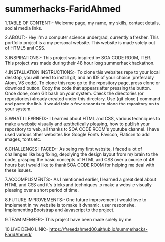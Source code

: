# summerhacks-FaridAhmed

1.TABLE OF CONTENT:-
Welcome page, my name, my skills, contact details, social media links.

2.ABOUT:-
Hey I'm a computer science undergrad, currently a fresher. This portfolio project is a my personal website. This website is made solely out of HTML5 and CSS.

3.INSPIRATIONS:-
This project was inspired by SOA CODE ROOM, ITER. This project was made during their 48 hour long summerhack hackathon.

4.INSTALLATION INSTRUCTIONS:-
To clone this websites repo to your local desktop, you will need to install git, and an IDE of your choice (preferably Atom, VS code).
To clone this repo go to the repository page, press clone or download button.
Copy the code that appears after pressing the button.
Once done, open Git bash on your system.
Check the directories (or repositories) already created under this directory. 
Use {git clone <URL>} command and paste the link.
It would take a few seconds to clone the repository on to your system.
  
5.WHAT I LEARNED:-
I Learned about HTML and CSS, various techniques to make a website visually and aesthetically pleasing, how to publish your repository to web, all thanks to SOA CODE ROOM's youtube channel. I have used various other websites like Google Fonts, Favicon, Flaticon to add images, fonts etc. 

6.CHALLENGES I FACED:-
As being my first website, i faced a lot of challenges like bug fixing, depolying the design layout from my brain to the code, grasping the basic concepts of HTML and CSS over a course of 48 hours but i would like to thank SOA CODE ROOM for helping me deal with these issues.

7.ACCOMPLISMENTS:-
As I mentioned earlier, I learned a great deal about HTML and CSS and it's tricks and techniques to make a website visually pleasing over a short period of time.

8.FUTURE IMPROVEMENTS:-
One future improvement i would love to implement in my website is to make it dynamic, user responsive.
Implementing Bootstrap and Javascript to the project.

9.TEAM MEMBER:-
This project have been made solely by me.

10.LIVE DEMO LINK:-
https://fareedahmed00.github.io/summerhacks-FaridAhmed/


